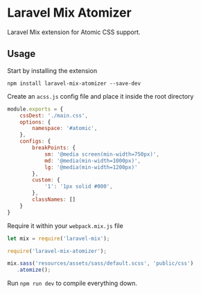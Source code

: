 # Laravel Mix Atomizer
Laravel Mix extension for Atomic CSS support.

## Usage
Start by installing the extension
```
npm install laravel-mix-atomizer --save-dev
```

Create an `acss.js` config file and place it inside the root directory
```js
module.exports = {
    cssDest: './main.css',
    options: {
        namespace: '#atomic',
    },
    configs: {
        breakPoints: {
            sm: '@media screen(min-width=750px)',
            md: '@media(min-width=1000px)',
            lg: '@media(min-width=1200px)'
        },
        custom: {
            '1': '1px solid #000',
        },
        classNames: []
    }
}
```

Require it within your `webpack.mix.js` file
```js
let mix = require('laravel-mix');

require('laravel-mix-atomizer');

mix.sass('resources/assets/sass/default.scss', 'public/css')
   .atomize();
```

Run `npm run dev` to compile everything down.
